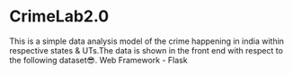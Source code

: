 # CrimeLab2.0


This is a simple data analysis model of the crime happening in india within respective states & UTs.The data is shown in the front end with respect to the following dataset😎.
Web Framework - Flask
